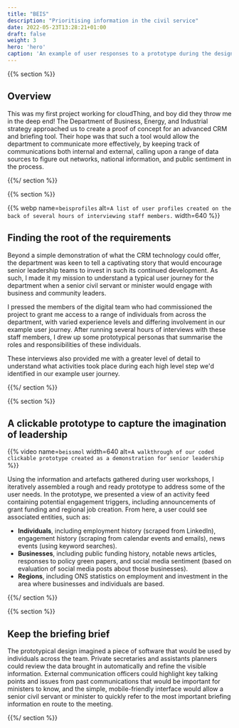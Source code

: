 ```yaml
---
title: "BEIS"
description: "Prioritising information in the civil service"
date: 2022-05-23T13:28:21+01:00
draft: false
weight: 3
hero: 'hero'
caption: 'An example of user responses to a prototype during the design phase.'
---
```


{{% section %}}

## Overview

This was my first project working for cloudThing, and boy did they throw me in the deep end! The Department of Business, Energy, and Industrial strategy approached us to create a proof of concept for an advanced CRM and briefing tool. Their hope was that such a tool would allow the department to communicate more effectively, by keeping track of communications both internal and external, calling upon a range of data sources to figure out networks, national information, and public sentiment in the process.

{{%/ section %}}

{{% section %}}

{{% webp name=`beisprofiles` alt=`A list of user profiles created on the back of several hours of interviewing staff members.` width=640 %}}

## Finding the root of the requirements

Beyond a simple demonstration of what the CRM technology could offer, the department was keen to tell a captivating story that would encourage senior leadership teams to invest in such its continued development. As such, I made it my mission to understand a typical user journey for the department when a senior civil servant or minister would engage with business and community leaders.

I pressed the members of the digital team who had commissioned the project to grant me access to a range of individuals from across the department, with varied experience levels and differing involvement in our example user journey. After running several hours of interviews with these staff members, I drew up some prototypical personas that summarise the roles and responsibilities of these individuals.

These interviews also provided me with a greater level of detail to understand what activities took place during each high level step we'd identified in our example user journey.

{{%/ section %}}

{{% section %}}

## A clickable prototype to capture the imagination of leadership

{{% video name=`beissmol` width=640 alt=`A walkthrough of our coded clickable prototype created as a demonstration for senior leadership` %}}

Using the information and artefacts gathered during user workshops, I iteratively assembled a rough and ready prototype to address some of the user needs. In the prototype, we presented a view of an activity feed containing potential engagement triggers, including announcements of grant funding and regional job creation. From here, a user could see associated entities, such as:

* **Individuals**, including employment history (scraped from LinkedIn), engagement history (scraping from calendar events and emails), news events (using keyword searches).
* **Businesses**, including public funding history, notable news articles, responses to policy green papers, and social media sentiment (based on evaluation of social media posts about those businesses).
* **Regions**, including ONS statistics on employment and investment in the area where businesses and individuals are based.

{{%/ section %}}

{{% section %}}

## Keep the briefing brief

The prototypical design imagined a piece of software that would be used by individuals across the team. Private secretaries and assistants planners could review the data brought in automatically and refine the visible information. External communication officers could highlight key talking points and issues from past communications that would be important for ministers to know, and the simple, mobile-friendly interface would allow a senior civil servant or minister to quickly refer to the most important briefing information en route to the meeting.

{{%/ section %}}
